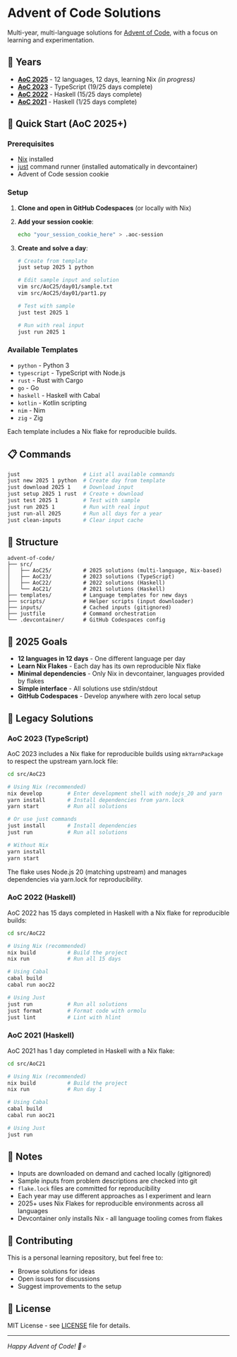 # Advent of Code Solutions

Multi-year, multi-language solutions for [Advent of Code](https://adventofcode.com), with a focus on learning and experimentation.

## 🎄 Years

- **[AoC 2025](src/AoC25/)** - 12 languages, 12 days, learning Nix *(in progress)*
- **[AoC 2023](src/AoC23/)** - TypeScript (19/25 days complete)
- **[AoC 2022](src/AoC22/)** - Haskell (15/25 days complete)
- **[AoC 2021](src/AoC21/)** - Haskell (1/25 days complete)

## 🚀 Quick Start (AoC 2025+)

### Prerequisites

- [Nix](https://nixos.org/download.html) installed
- [just](https://github.com/casey/just) command runner (installed automatically in devcontainer)
- Advent of Code session cookie

### Setup

1. **Clone and open in GitHub Codespaces** (or locally with Nix)
2. **Add your session cookie**:
   ```bash
   echo "your_session_cookie_here" > .aoc-session
   ```

3. **Create and solve a day**:
   ```bash
   # Create from template
   just setup 2025 1 python

   # Edit sample input and solution
   vim src/AoC25/day01/sample.txt
   vim src/AoC25/day01/part1.py

   # Test with sample
   just test 2025 1

   # Run with real input
   just run 2025 1
   ```

### Available Templates

- `python` - Python 3
- `typescript` - TypeScript with Node.js
- `rust` - Rust with Cargo
- `go` - Go
- `haskell` - Haskell with Cabal
- `kotlin` - Kotlin scripting
- `nim` - Nim
- `zig` - Zig

Each template includes a Nix flake for reproducible builds.

## 📋 Commands

```bash
just                    # List all available commands
just new 2025 1 python  # Create day from template
just download 2025 1    # Download input
just setup 2025 1 rust  # Create + download
just test 2025 1        # Test with sample
just run 2025 1         # Run with real input
just run-all 2025       # Run all days for a year
just clean-inputs       # Clear input cache
```

## 📁 Structure

```
advent-of-code/
├── src/
│   ├── AoC25/          # 2025 solutions (multi-language, Nix-based)
│   ├── AoC23/          # 2023 solutions (TypeScript)
│   ├── AoC22/          # 2022 solutions (Haskell)
│   └── AoC21/          # 2021 solutions (Haskell)
├── templates/          # Language templates for new days
├── scripts/            # Helper scripts (input downloader)
├── inputs/             # Cached inputs (gitignored)
├── justfile            # Command orchestration
└── .devcontainer/      # GitHub Codespaces config
```

## 🎯 2025 Goals

- **12 languages in 12 days** - One different language per day
- **Learn Nix Flakes** - Each day has its own reproducible Nix flake
- **Minimal dependencies** - Only Nix in devcontainer, languages provided by flakes
- **Simple interface** - All solutions use stdin/stdout
- **GitHub Codespaces** - Develop anywhere with zero local setup

## 🔧 Legacy Solutions

### AoC 2023 (TypeScript)

AoC 2023 includes a Nix flake for reproducible builds using `mkYarnPackage` to respect the upstream yarn.lock file:

```bash
cd src/AoC23

# Using Nix (recommended)
nix develop        # Enter development shell with nodejs_20 and yarn
yarn install       # Install dependencies from yarn.lock
yarn start         # Run all solutions

# Or use just commands
just install       # Install dependencies
just run           # Run all solutions

# Without Nix
yarn install
yarn start
```

The flake uses Node.js 20 (matching upstream) and manages dependencies via yarn.lock for reproducibility.

### AoC 2022 (Haskell)

AoC 2022 has 15 days completed in Haskell with a Nix flake for reproducible builds:

```bash
cd src/AoC22

# Using Nix (recommended)
nix build          # Build the project
nix run            # Run all 15 days

# Using Cabal
cabal build
cabal run aoc22

# Using Just
just run           # Run all solutions
just format        # Format code with ormolu
just lint          # Lint with hlint
```

### AoC 2021 (Haskell)

AoC 2021 has 1 day completed in Haskell with a Nix flake:

```bash
cd src/AoC21

# Using Nix (recommended)
nix build          # Build the project
nix run            # Run day 1

# Using Cabal
cabal build
cabal run aoc21

# Using Just
just run
```

## 📝 Notes

- Inputs are downloaded on demand and cached locally (gitignored)
- Sample inputs from problem descriptions are checked into git
- `flake.lock` files are committed for reproducibility
- Each year may use different approaches as I experiment and learn
- 2025+ uses Nix Flakes for reproducible environments across all languages
- Devcontainer only installs Nix - all language tooling comes from flakes

## 🤝 Contributing

This is a personal learning repository, but feel free to:
- Browse solutions for ideas
- Open issues for discussions
- Suggest improvements to the setup

## 📄 License

MIT License - see [LICENSE](LICENSE) file for details.

---

*Happy Advent of Code! 🎄⭐*
